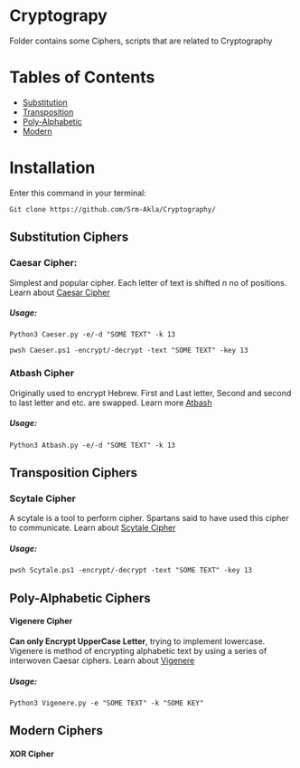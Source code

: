 # Cryptograpy
Folder contains some Ciphers, scripts that are related to Cryptography

# Tables of Contents
- [Substitution](https://github.com/Srm-Akla/Cryptography/tree/main/Substitution_Ciphers)
- [Transposition](https://github.com/Srm-Akla/Cryptography/tree/main/Transposition_Ciphers)
- [Poly-Alphabetic](https://github.com/Srm-Akla/Cryptography/tree/main/Poly-Alphabetic_Ciphers)
- [Modern](https://github.com/Srm-Akla/Cryptography/tree/main/Modern_Ciphers)

# Installation
Enter this command in your terminal:

    Git clone https://github.com/Srm-Akla/Cryptography/

## Substitution Ciphers

### Caesar Cipher:
Simplest and popular cipher. Each letter of text is shifted *n* no of positions. Learn about [Caesar Cipher](https://en.wikipedia.org/wiki/Caesar_cipher)

##### Usage: 

    Python3 Caeser.py -e/-d "SOME TEXT" -k 13

    pwsh Caeser.ps1 -encrypt/-decrypt -text "SOME TEXT" -key 13

### Atbash Cipher
Originally used to encrypt Hebrew. First and Last letter, Second and second to last letter and etc. are swapped. Learn more [Atbash](https://en.wikipedia.org/wiki/Atbash)

##### Usage: 
    
    Python3 Atbash.py -e/-d "SOME TEXT" -k 13

## Transposition Ciphers

### Scytale Cipher
A scytale is a tool to perform cipher. Spartans said to have used this cipher to communicate. Learn about [Scytale Cipher](https://en.wikipedia.org/wiki/Scytale)

##### Usage: 
    
    pwsh Scytale.ps1 -encrypt/-decrypt -text "SOME TEXT" -key 13

## Poly-Alphabetic Ciphers

#### Vigenere Cipher
**Can only Encrypt UpperCase Letter**, trying to implement lowercase. Vigenere is method of encrypting alphabetic text by using a series of interwoven Caesar ciphers. Learn about [Vigenere](https://en.wikipedia.org/wiki/Vigen%C3%A8re_cipher)

##### Usage: 
    
    Python3 Vigenere.py -e "SOME TEXT" -k "SOME KEY"

## Modern Ciphers

#### XOR Cipher



